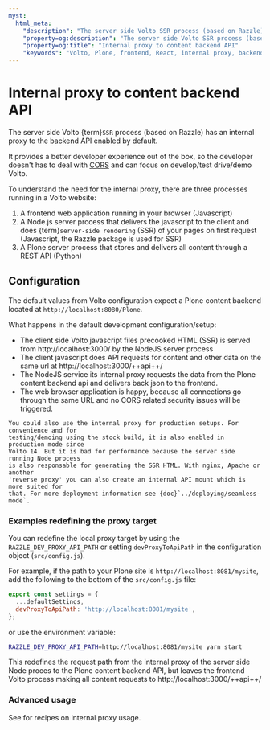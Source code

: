```yaml
---
myst:
  html_meta:
    "description": "The server side Volto SSR process (based on Razzle) has an internal proxy to the backend API enabled by default, avoiding issues from CORS and allowing the developer to focus on using Volto."
    "property=og:description": "The server side Volto SSR process (based on Razzle) has an internal proxy to the backend API enabled by default, avoiding issues from CORS and allowing the developer to focus on using Volto."
    "property=og:title": "Internal proxy to content backend API"
    "keywords": "Volto, Plone, frontend, React, internal proxy, backend, API, Razzle, SSR"
---
```


# Internal proxy to content backend API

The server side Volto {term}`SSR` process (based on Razzle) has an internal proxy to the backend API
enabled by default.

It provides a better developer experience out of the box, so the developer doesn't has to
deal with [CORS](https://developer.mozilla.org/en-US/docs/Web/HTTP/CORS) and can focus on
develop/test drive/demo Volto.

To understand the need for the internal proxy, there are three processes running in a Volto website:

1. A frontend web application running in your browser (Javascript)
2. A Node.js server process that delivers the javascript to the client and does
   {term}`server-side rendering` (SSR) of your pages on first request (Javascript, the
   Razzle package is used for SSR)
3. A Plone server process that stores and delivers all content through a REST API (Python)

## Configuration

The default values from Volto configuration expect a Plone content backend located at `http://localhost:8080/Plone`.

What happens in the default development configuration/setup:

* The client side Volto javascript files precooked HTML (SSR) is served from http://localhost:3000/ by the NodeJS server process
* The client javascript does API requests for content and other data on the same url at http://localhost:3000/++api++/
* The NodeJS service its internal proxy requests the data from the Plone content backend api and delivers
back json to the frontend.
* The web browser application is happy, because all connections go through the same URL and no CORS related security issues will be triggered.

```{tip}
You could also use the internal proxy for production setups. For convenience and for
testing/demoing using the stock build, it is also enabled in production mode since
Volto 14. But it is bad for performance because the server side running Node process
is also responsable for generating the SSR HTML. With nginx, Apache or another
'reverse proxy' you can also create an internal API mount which is more suited for
that. For more deployment information see {doc}`../deploying/seamless-mode`.
```

### Examples redefining the proxy target

You can redefine the local proxy target by using the `RAZZLE_DEV_PROXY_API_PATH` or setting `devProxyToApiPath` in the configuration object (`src/config.js`).

For example, if the path to your Plone site is `http://localhost:8081/mysite`, add the following to the bottom of the `src/config.js` file:

```js
export const settings = {
  ...defaultSettings,
  devProxyToApiPath: 'http://localhost:8081/mysite',
};
```

or use the environment variable:
```bash
RAZZLE_DEV_PROXY_API_PATH=http://localhost:8081/mysite yarn start
```

This redefines the request path from the internal proxy of the server side Node proces to the Plone content backend API, but leaves the frontend Volto process making all content requests to http://localhost:3000/++api++/

### Advanced usage

See [](../recipes/environment-variables.md) for recipes on internal proxy usage.

